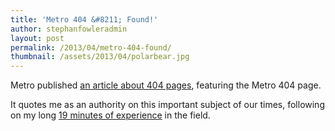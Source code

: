 ```yaml
---
title: 'Metro 404 &#8211; Found!'
author: stephanfowleradmin
layout: post
permalink: /2013/04/metro-404-found/
thumbnail: /assets/2013/04/polarbear.jpg
---
```


Metro published [an article about 404 pages][1], featuring the Metro 404 page. 

It quotes me as an authority on this important subject of our times, following on my long [19 minutes of experience][2] in the field.

 [1]: http://metro.co.uk/2013/04/16/from-skateboarding-bears-to-missing-children-the-power-of-the-404-not-found-error-page-3591031/ "Metro article about 404s"
 [2]: /2013/02/best-404-page-on-the-internet/

